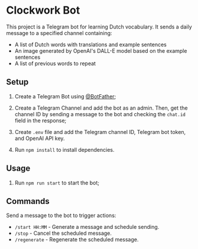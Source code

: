 # Clockwork Bot

This project is a Telegram bot for learning Dutch vocabulary. It sends a daily message to a specified channel
containing:

- A list of Dutch words with translations and example sentences
- An image generated by OpenAI's DALL-E model based on the example sentences
- A list of previous words to repeat

## Setup

1. Create a Telegram Bot using [@BotFather](https://t.me/botfather);

1. Create a Telegram Channel and add the bot as an admin. Then, get the channel ID by sending a message to the bot and
   checking the `chat.id` field in the response;

1. Create `.env` file and add the Telegram channel ID, Telegram bot token, and OpenAI API key.

1. Run `npm install` to install dependencies.

## Usage

1. Run `npm run start` to start the bot;

## Commands

Send a message to the bot to trigger actions:

- `/start HH:MM` - Generate a message and schedule sending.
- `/stop` - Cancel the scheduled message.
- `/regenerate` - Regenerate the scheduled message.


